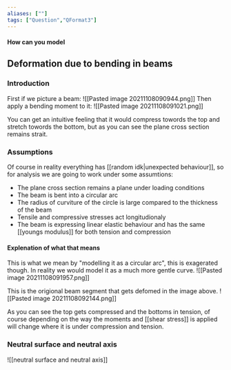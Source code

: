 ```yaml
---
aliases: [""]
tags: ["Question","QFormat3"]
---
```


#### How can you model
## Deformation due to bending in beams
###  Introduction

First if we picture a beam: 
![[Pasted image 20211108090944.png]]
Then apply a bending moment to it:
![[Pasted image 20211108091021.png]]

You can get an intuitive feeling that it would compress towords the top and stretch towords the bottom, but as you can see the plane cross section remains strait.

### Assumptions
Of course in reality everything has [[random idk|unexpected behaviour]], so for analysis we are going to work under some assumtions:
- The plane cross section remains a plane under loading conditions
- The beam is bent into a circular arc
- The radius of curviture of the circle is large compared to the thickness of the beam
- Tensile and compressive stresses act longitudionaly
- The beam is expressing linear elastic behaviour and has the same [[youngs modulus]] for both tension and compression

#### Explenation of what that means
This is what we mean by "modelling it as a circular arc", this is exagerated though. In reality we would model it as a much more gentle curve.
![[Pasted image 20211108091957.png]]

This is the origional beam segment that gets defomed in the image above.
![[Pasted image 20211108092144.png]]

As you can see the top gets compressed and the bottoms in tension, of course depending on the way the moments and [[shear stress]] is applied will change where it is under compression and tension.

### Neutral surface and neutral axis
![[neutral surface and neutral axis]]